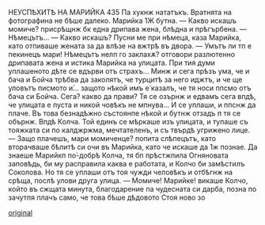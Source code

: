 ﻿НЕУСПѢХИТѢ НА МАРИЙКА	435
Па хукнж нататъкъ. Вратнята на фотографина не бѣше далеко. Марийка 1Ж бутна.
— Какво искашъ момиче? присрѣщнж бк една дрипава жена, блѣдна и прѣгърбена.
— Нѣмецътъ...
— Какво искашъ?
Пусни ме при нѣмеца, каза Марийка, като отпиваше жената за да влѣзе на вжтрѣ въ двора.
— Умътъ ли тп е пекинецъ мари! Нѣмецътъ нелп го заклахѫ? отговори разлютенно дрипавата жена и истика Марийка на улицата.
При тия думи уплашеното дѣте се вдърви отъ страхъ... Минж и сега прѣзъ ума, че и бача и Бойча трѣбва да заколятъ, че турцитѣ за него иджтъ, и че ще уловътъ писмото и́... защото нѣкой имъ е́ казалъ, че тя носи ппсмо отъ бача си Бойча. Сега? какво да прави? Тя се озърнж и едвамъ сега впдѣ, че улицата е пуста и никой човѣкъ не мпнува... И се уплаши, и ппснж да плаче. Въ това безнадѣжно състоянпе нѣкой и бутнж отзадъ п тя се обърнж.
Впдѣ Колча.
Той единъ се мѣркаше изъ улицата, и тупаше съ тояжката си по калджржма, мечтателенъ, и съ твърдѣ угрижено лице.
— Защо плачешъ, мари момиченце? попита слѣпецътъ, като вторачваше бѣлитѣ си очи въ Марийка, като че искаше да 1ж познае.
Да знаеше Марийкп по́-добрѣ Колча, тя бп прѣстжпила Огняновата заповѣдь, би му расправила каква е работата, и Колчо би замѣстилъ Соколова. Но тя се уплаши отъ тоя чужди человѣкъ и отбѣгнж на срѣща, послѣ улови друга улица.
— Момиче! Марийке! викаше Колчо, който въ сжщата минута, благодарение па чудесната си дарба, позна по зачутпя плачъ само, че това бѣше дѣдовото Стоя ново зо

[original](images/518.jpg)